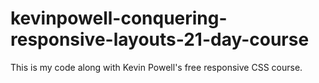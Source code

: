 # kevinpowell-conquering-responsive-layouts-21-day-course
 This is my code along with Kevin Powell's free responsive CSS course.
